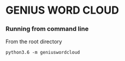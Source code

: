 # GENIUS WORD CLOUD

### Running from command line
From the root directory
```
python3.6 -m geniuswordcloud
```